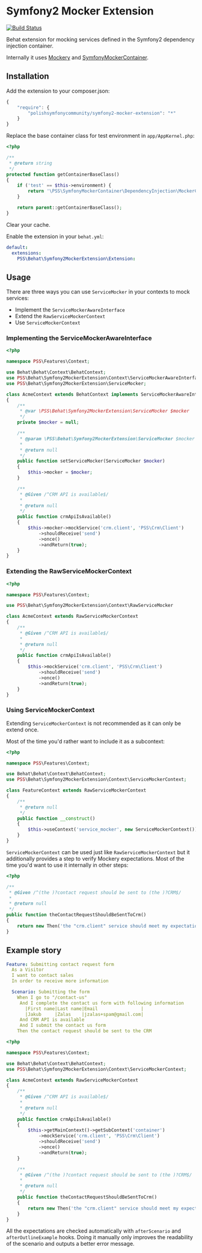 ﻿Symfony2 Mocker Extension
=========================

[![Build Status](https://secure.travis-ci.org/PolishSymfonyCommunity/Symfony2MockerExtension.png?branch=master)](http://travis-ci.org/PolishSymfonyCommunity/Symfony2MockerExtension)

Behat extension for mocking services defined in the Symfony2 dependency
injection container.

Internally it uses [Mockery](https://github.com/padraic/mockery) and [SymfonyMockerContainer](https://github.com/PolishSymfonyCommunity/SymfonyMockerContainer).

Installation
------------

Add the extension to your composer.json:

```js
{
    "require": {
        "polishsymfonycommunity/symfony2-mocker-extension": "*"
    }
}
```

Replace the base container class for test environment in `app/AppKernel.php`:

```php
<?php

/**
 * @return string
 */
protected function getContainerBaseClass()
{
    if ('test' == $this->environment) {
        return '\PSS\SymfonyMockerContainer\DependencyInjection\MockerContainer';
    }

    return parent::getContainerBaseClass();
}
```

Clear your cache.

Enable the extension in your `behat.yml`:

```yaml
default:
  extensions:
    PSS\Behat\Symfony2MockerExtension\Extension:
```

Usage
-----

There are three ways you can use `ServiceMocker` in your contexts to mock
services:
* Implement the `ServiceMockerAwareInterface`
* Extend the `RawServiceMockerContext`
* Use `ServiceMockerContext`

### Implementing the ServiceMockerAwareInterface ###

```php
<?php

namespace PSS\Features\Context;

use Behat\Behat\Context\BehatContext;
use PSS\Behat\Symfony2MockerExtension\Context\ServiceMockerAwareInterface;
use PSS\Behat\Symfony2MockerExtension\ServiceMocker;

class AcmeContext extends BehatContext implements ServiceMockerAwareInterface
{
    /**
     * @var \PSS\Behat\Symfony2MockerExtension\ServiceMocker $mocker
     */
    private $mocker = null;

    /**
     * @param \PSS\Behat\Symfony2MockerExtension\ServiceMocker $mocker
     *
     * @return null
     */
    public function setServiceMocker(ServiceMocker $mocker)
    {
        $this->mocker = $mocker;
    }

    /**
     * @Given /^CRM API is available$/
     *
     * @return null
     */
    public function crmApiIsAvailable()
    {
        $this->mocker->mockService('crm.client', 'PSS\Crm\Client')
            ->shouldReceive('send')
            ->once()
            ->andReturn(true);
    }
}
```

### Extending the RawServiceMockerContext ###

```php
<?php

namespace PSS\Features\Context;

use PSS\Behat\Symfony2MockerExtension\Context\RawServiceMocker

class AcmeContext extends RawServiceMockerContext
{
    /**
     * @Given /^CRM API is available$/
     *
     * @return null
     */
    public function crmApiIsAvailable()
    {
        $this->mockService('crm.client', 'PSS\Crm\Client')
            ->shouldReceive('send')
            ->once()
            ->andReturn(true);
    }
}
```

### Using ServiceMockerContext ###

Extending `ServiceMockerContext` is not recommended as it can only be extend once.

Most of the time you'd rather want to include it as a subcontext:

```php
<?php

namespace PSS\Features\Context;

use Behat\Behat\Context\BehatContext;
use PSS\Behat\Symfony2MockerExtension\Context\ServiceMockerContext;

class FeatureContext extends RawServiceMockerContext
{
    /**
     * @return null
     */
    public function __construct()
    {
        $this->useContext('service_mocker', new ServiceMockerContext());
    }
}
```

`ServiceMockerContext` can be used just like `RawServiceMockerContext` but it additionally 
provides a step to verify Mockery expectations. Most of the time you'd want to
use it internally in other steps:

```php
<?php

/**
 * @Given /^(the )?contact request should be sent to (the )?CRM$/
 *
 * @return null
 */
public function theContactRequestShouldBeSentToCrm()
{
    return new Then('the "crm.client" service should meet my expectations');
}
```

Example story
-------------

```yaml
Feature: Submitting contact request form
  As a Visitor
  I want to contact sales
  In order to receive more information

  Scenario: Submitting the form
    When I go to "/contact-us"
     And I complete the contact us form with following information
       |First name|Last name|Email                |
       |Jakub     |Zalas    |jzalas+spam@gmail.com|
     And CRM API is available
     And I submit the contact us form
    Then the contact request should be sent to the CRM
```

```php
<?php

namespace PSS\Features\Context;

use Behat\Behat\Context\BehatContext;
use PSS\Behat\Symfony2MockerExtension\Context\ServiceMockerContext;

class AcmeContext extends RawServiceMockerContext
{
    /**
     * @Given /^CRM API is available$/
     *
     * @return null
     */
    public function crmApiIsAvailable()
    {
        $this->getMainContext()->getSubContext('container')
            ->mockService('crm.client', 'PSS\Crm\Client')
            ->shouldReceive('send')
            ->once()
            ->andReturn(true);
    }

    /**
     * @Given /^(the )?contact request should be sent to (the )?CRM$/
     *
     * @return null
     */
    public function theContactRequestShouldBeSentToCrm()
    {
        return new Then('the "crm.client" service should meet my expectations');
    }
}
```

All the expectations are checked automatically with `afterScenario` and
`afterOutlineExample` hooks. Doing it manually only improves the readability
of the scenario and outputs a better error message.

